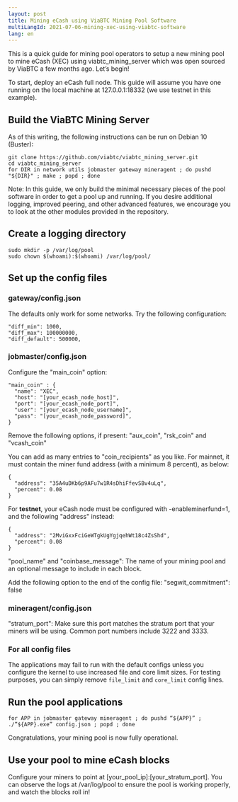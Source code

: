 ```yaml
---
layout: post
title: Mining eCash using ViaBTC Mining Pool Software
multiLangId: 2021-07-06-mining-xec-using-viabtc-software
lang: en
---
```


This is a quick guide for mining pool operators to setup a new mining pool to mine eCash (XEC) using viabtc_mining_server which was open sourced by ViaBTC a few months ago. Let’s begin!

To start, deploy an eCash full node. This guide will assume you have one running on the local machine at 127.0.0.1:18332 (we use testnet in this example).

## Build the ViaBTC Mining Server

As of this writing, the following instructions can be run on Debian 10 (Buster):

```
git clone https://github.com/viabtc/viabtc_mining_server.git
cd viabtc_mining_server
for DIR in network utils jobmaster gateway mineragent ; do pushd "${DIR}" ; make ; popd ; done
```

Note: In this guide, we only build the minimal necessary pieces of the pool software in order to get a pool up and running. If you desire additional logging, improved peering, and other advanced features, we encourage you to look at the other modules provided in the repository.

## Create a logging directory

```
sudo mkdir -p /var/log/pool
sudo chown $(whoami):$(whoami) /var/log/pool/
```

## Set up the config files

### gateway/config.json

The defaults only work for some networks. Try the following configuration:

```
"diff_min": 1000,
"diff_max": 100000000,
"diff_default": 500000,
```

### jobmaster/config.json

Configure the "main_coin" option:

```
"main_coin" : {
  "name": "XEC",
  "host": "[your_ecash_node_host]",
  "port": "[your_ecash_node_port]",
  "user": "[your_ecash_node_username]",
  "pass": "[your_ecash_node_password]",
}
```

Remove the following options, if present: "aux_coin", "rsk_coin" and "vcash_coin"

You can add as many entries to "coin_recipients" as you like. For mainnet, it must contain the miner fund address (with a minimum 8 percent), as below:

```
{
  "address": "35A4uDKb6p9AFu7w1R4sDhiFfevSBv4uLq",
  "percent": 0.08
}
```

For **testnet**, your eCash node must be configured with -enableminerfund=1, and the following "address" instead:

```
{
  "address": "2MviGxxFciGeWTgkUgYgjqehWt18c4ZsShd",
  "percent": 0.08
}
```

"pool_name" and "coinbase_message": The name of your mining pool and an optional message to include in each block.

Add the following option to the end of the config file: "segwit_commitment": false

### mineragent/config.json

"stratum_port": Make sure this port matches the stratum port that your miners will be using. Common port numbers include 3222 and 3333.

### For all config files

The applications may fail to run with the default configs unless you configure the kernel to use increased file and core limit sizes. For testing purposes, you can simply remove `file_limit` and `core_limit` config lines.

## Run the pool applications

```
for APP in jobmaster gateway mineragent ; do pushd “${APP}” ; ./”${APP}.exe” config.json ; popd ; done
```

Congratulations, your mining pool is now fully operational.

## Use your pool to mine eCash blocks

Configure your miners to point at [your_pool_ip]:[your_stratum_port]. You can observe the logs at /var/log/pool to ensure the pool is working properly, and watch the blocks roll in!

